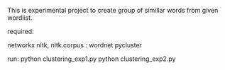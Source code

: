 This is experimental project to create group of simillar words from given wordlist.
 

required:

networkx
nltk, nltk.corpus : wordnet 
pycluster

run:
python clustering_exp1.py
python clustering_exp2.py


